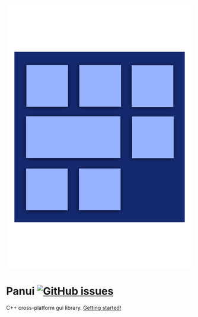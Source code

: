 ![Icon](/doc/img/panui.svg)

# Panui [![GitHub issues](https://img.shields.io/github/issues/JeyRunner/panui.svg)](https://github.com/JeyRunner/panui/issues)
C++ cross-platform gui library.
[Getting started!](https://github.com/JeyRunner/panui/wiki/Basic-setup)
